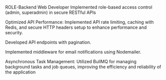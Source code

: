 
ROLE-Backend Web Developer 
 Implemented role-based access control (admin, superadmin) in secure RESTful APIs
 
 Optimized API Performance: Implemented API rate limiting, caching with Redis, and secure HTTP headers setup to
enhance performance and security.

 Developed API endpoints with pagination.
 
 Implemented middleware for email notifications using Nodemailer.
 
 Asynchronous Task Management: Utilized BullMQ for managing background tasks and job queues, improving the
efficiency and reliability of the application
